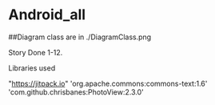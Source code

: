 # Android_all

##Diagram class are in ./DiagramClass.png

Story Done 1-12.

Libraries used 

"https://jitpack.io"
'org.apache.commons:commons-text:1.6'
'com.github.chrisbanes:PhotoView:2.3.0'